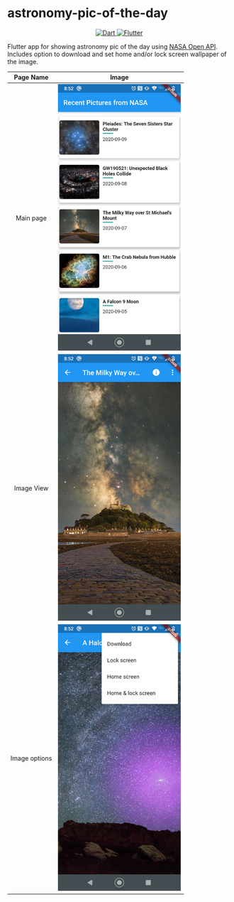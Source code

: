 # astronomy-pic-of-the-day

<div align="center">
  </a>
  <a href="https://www.dartlang.org/">
     <img src="https://img.shields.io/badge/Dart-2.0.0-ff69b4.svg?longCache=true&style=for-the-badge" alt="Dart" />
  </a>
  <a href="https://flutter.io/">
     <img src="https://img.shields.io/badge/Flutter-SDK-3BB9FF.svg?longCache=true&style=for-the-badge" alt="Flutter" />
  </a>
</div>

Flutter app for showing astronomy pic of the day using [NASA Open API](https://api.nasa.gov/). 
Includes option to download and set home and/or lock screen wallpaper of the image.

  Page Name | Image   
 :---: | :---: 
Main page | <img src="screenshots/Screenshot_20200909-205206.png" height= "600"/>
Image View | <img src="screenshots/Screenshot_20200909-205223.png" height= "600"/>
Image options | <img src="screenshots/Screenshot_20200909-205258.png" height= "600"/>
